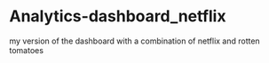 # Analytics-dashboard_netflix
my version of the dashboard with a combination of netflix and rotten tomatoes
